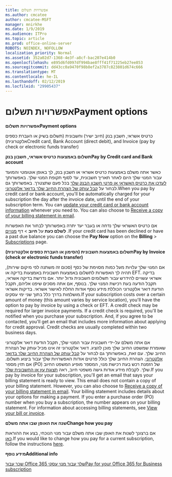 ```yaml
---
title: אפשרויות תשלום
ms.author: cmcatee
author: cmcatee-MSFT
manager: mnirkhe
ms.date: 1/9/2019
ms.audience: ITPro
ms.topic: article
ms.prod: office-online-server
ROBOTS: NOINDEX, NOFOLLOW
localization_priority: Normal
ms.assetid: 352a02d7-1368-4e3f-a8cf-bac207e414b0
ms.openlocfilehash: e895d6fd097df994bae8fff41f71225eb27ee853
ms.sourcegitcommit: dd43cc0a9470f98b8ef2a3787c823801d674c666
ms.translationtype: MT
ms.contentlocale: he-IL
ms.lasthandoff: 02/12/2019
ms.locfileid: "29905437"
---
```

# <a name="payment-options"></a><span data-ttu-id="a5ae1-102">אפשרויות תשלום</span><span class="sxs-lookup"><span data-stu-id="a5ae1-102">Payment options</span></span>

 <span data-ttu-id="a5ae1-103">**אפשרויות תשלום**</span><span class="sxs-lookup"><span data-stu-id="a5ae1-103">**Payment options**</span></span>
  
<span data-ttu-id="a5ae1-104">כרטיס אשראי, חשבון בנק (חיוב ישיר) וחשבונית (תשלום בשיק או העברת כספים אלקטרונית)</span><span class="sxs-lookup"><span data-stu-id="a5ae1-104">Credit card, Bank Account (direct debit), and Invoice (pay by check or electronic funds transfer)</span></span>
  
 <span data-ttu-id="a5ae1-105">**תשלום באמצעות כרטיס אשראי, חשבון בנק**</span><span class="sxs-lookup"><span data-stu-id="a5ae1-105">**Pay by Credit card and Bank account**</span></span>
  
<span data-ttu-id="a5ae1-p101">כאשר אתה משלם באמצעות כרטיס אשראי או חשבון בנק, לך באופן אוטומטי והמועד עבור המנוי שלך היום לאחר תאריך חשבונית, עד לסוף תקופת המנוי שלך. באפשרותך [לעדכן את כרטיס האשראי או פרטי חשבון הבנק שלך](https://docs.microsoft.com/office365/admin/subscriptions-and-billing/add-update-or-remove-credit-card-or-bank-account?view=o365-worldwide) בכל פעם שתצטרך. באפשרותך גם לבחור על [קבל עותק של הצהרת החיוב שלך בדואר אלקטרוני](https://docs.microsoft.com/office365/admin/subscriptions-and-billing/pay-for-your-subscription?view=o365-worldwide#receive-a-copy-of-your-billing-statement-in-email).</span><span class="sxs-lookup"><span data-stu-id="a5ae1-p101">When you pay by credit card or bank account, you'll be automatically charged for your subscription the day after the invoice date, until the end of your subscription term. You can [update your credit card or bank account information](https://docs.microsoft.com/office365/admin/subscriptions-and-billing/add-update-or-remove-credit-card-or-bank-account?view=o365-worldwide) whenever you need to. You can also choose to [Receive a copy of your billing statement in email](https://docs.microsoft.com/office365/admin/subscriptions-and-billing/pay-for-your-subscription?view=o365-worldwide#receive-a-copy-of-your-billing-statement-in-email).</span></span>
  
<span data-ttu-id="a5ae1-109">אם כרטיס האשראי שלך נדחה או בעבר יעד יתרה באפשרותך לבחור את האפשרות **לשלם כעת** על **חיוב** \> דף [מנויים](https://portal.office.com/adminportal/home#/subscriptions) .</span><span class="sxs-lookup"><span data-stu-id="a5ae1-109">If your credit card has been declined or have a past due balance you can choose the **Pay Now** option on the **Billing** \> [Subscriptions](https://portal.office.com/adminportal/home#/subscriptions) page.</span></span> 
  
 <span data-ttu-id="a5ae1-110">**תשלום באמצעות חשבונית (הסימון או העברת כספים אלקטרונית)**</span><span class="sxs-lookup"><span data-stu-id="a5ae1-110">**Pay by Invoice (check or electronic funds transfer)**</span></span>
  
<span data-ttu-id="a5ae1-p102">אם המנוי שלך עלויות מעל כמות מסוימת של כסף (סכום זה משתנה לפי מיקום שירות), תהיה לך האפשרות לתשלום באמצעות חשבונית באמצעות בדיקה או EFT. בדיקה אשראי עשויים להידרש עבור תשלומים חשבונית גדול יותר. אם נדרשת בדיקה אשראי, תקבל הודעה בעת רכישת המנוי שלך. בנוסף, אם אתה מסכים שיפנו אליהם, תקבל הודעת דואר אלקטרוני הכוללת מידע נוסף אודות החלת לאישור אשראי. בדיקות אשראי מושלמות בדרך כלל בתוך שני ימי עסקים.</span><span class="sxs-lookup"><span data-stu-id="a5ae1-p102">If your subscription costs over a certain amount of money (this amount varies by service location), you'll have the option to pay by invoice by using a check or EFT. A credit check may be required for larger invoice payments. If a credit check is required, you'll be notified when you purchase your subscription. And, if you agree to be contacted, you'll get an email that includes more information about applying for credit approval. Credit checks are usually completed within two business days.</span></span>
  
<span data-ttu-id="a5ae1-p103">אם אתה משלם על-ידי חשבונית עבור המנוי שלך, תקבל הודעת דואר אלקטרוני שאומרת שמשפט החיוב שלך מוכן להציג. דואר אלקטרוני זה אינו מכיל עותק של הצהרת החיוב שלך. עם זאת, באפשרותך גם לבחור על [קבל עותק של הצהרת החיוב שלך בדואר אלקטרוני](https://docs.microsoft.com/office365/admin/subscriptions-and-billing/pay-for-your-subscription?view=o365-worldwide#receive-a-copy-of-your-billing-statement-in-email). הצהרת החיוב שלך כולל פרטים אודות האפשרויות שלך עבור ביצוע תשלום. אם תזין מספר (PO) של הזמנת רכש בעת רכישת מנוי, המספר מופיע המשפט החיוב שלך. לקבלת מידע אודות גישה משפטי חיוב, ראה [תצוגת עץ או החשבונית שלך](https://docs.microsoft.com/office365/admin/subscriptions-and-billing/view-your-bill-or-invoice?view=o365-worldwide).</span><span class="sxs-lookup"><span data-stu-id="a5ae1-p103">If you pay by invoice for your subscription, you'll get an email that says your billing statement is ready to view. This email does not contain a copy of your billing statement. However, you can also choose to [Receive a copy of your billing statement in email](https://docs.microsoft.com/office365/admin/subscriptions-and-billing/pay-for-your-subscription?view=o365-worldwide#receive-a-copy-of-your-billing-statement-in-email). Your billing statement includes details about your options for making a payment. If you enter a purchase order (PO) number when you buy a subscription, the number appears on your billing statement. For information about accessing billing statements, see [View your bill or invoice](https://docs.microsoft.com/office365/admin/subscriptions-and-billing/view-your-bill-or-invoice?view=o365-worldwide).</span></span>
  
 <span data-ttu-id="a5ae1-122">**שנה את האופן שבו אתה משלם**</span><span class="sxs-lookup"><span data-stu-id="a5ae1-122">**Change how you pay**</span></span>
  
<span data-ttu-id="a5ae1-123">אם ברצונך לשנות את האופן שבו אתה משלם עבור מנוי הנוכחי, בצע את ההוראות [כאן](https://docs.microsoft.com/office365/admin/subscriptions-and-billing/change-payment-method?view=o365-worldwide).</span><span class="sxs-lookup"><span data-stu-id="a5ae1-123">If you would like to change how you pay for a current subscription, follow the instructions [here](https://docs.microsoft.com/office365/admin/subscriptions-and-billing/change-payment-method?view=o365-worldwide).</span></span>
  
 <span data-ttu-id="a5ae1-124">**מידע נוסף**</span><span class="sxs-lookup"><span data-stu-id="a5ae1-124">**Additional info**</span></span>
  
[<span data-ttu-id="a5ae1-125">שכר עבור Office 365 שלך עבור מנוי עסקי</span><span class="sxs-lookup"><span data-stu-id="a5ae1-125">Pay for your Office 365 for Business subscription</span></span>](https://docs.microsoft.com/office365/admin/subscriptions-and-billing/pay-for-your-subscription?view=o365-worldwide)
  

